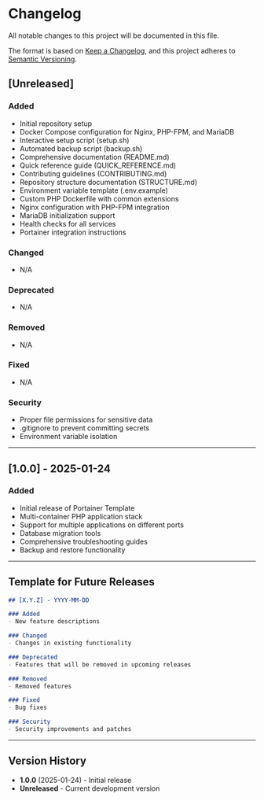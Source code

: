 # Changelog

All notable changes to this project will be documented in this file.

The format is based on [Keep a Changelog](https://keepachangelog.com/en/1.0.0/),
and this project adheres to [Semantic Versioning](https://semver.org/spec/v2.0.0.html).

## [Unreleased]

### Added
- Initial repository setup
- Docker Compose configuration for Nginx, PHP-FPM, and MariaDB
- Interactive setup script (setup.sh)
- Automated backup script (backup.sh)
- Comprehensive documentation (README.md)
- Quick reference guide (QUICK_REFERENCE.md)
- Contributing guidelines (CONTRIBUTING.md)
- Repository structure documentation (STRUCTURE.md)
- Environment variable template (.env.example)
- Custom PHP Dockerfile with common extensions
- Nginx configuration with PHP-FPM integration
- MariaDB initialization support
- Health checks for all services
- Portainer integration instructions

### Changed
- N/A

### Deprecated
- N/A

### Removed
- N/A

### Fixed
- N/A

### Security
- Proper file permissions for sensitive data
- .gitignore to prevent committing secrets
- Environment variable isolation

---

## [1.0.0] - 2025-01-24

### Added
- Initial release of Portainer Template
- Multi-container PHP application stack
- Support for multiple applications on different ports
- Database migration tools
- Comprehensive troubleshooting guides
- Backup and restore functionality

---

## Template for Future Releases

```markdown
## [X.Y.Z] - YYYY-MM-DD

### Added
- New feature descriptions

### Changed
- Changes in existing functionality

### Deprecated
- Features that will be removed in upcoming releases

### Removed
- Removed features

### Fixed
- Bug fixes

### Security
- Security improvements and patches
```

---

## Version History

- **1.0.0** (2025-01-24) - Initial release
- **Unreleased** - Current development version